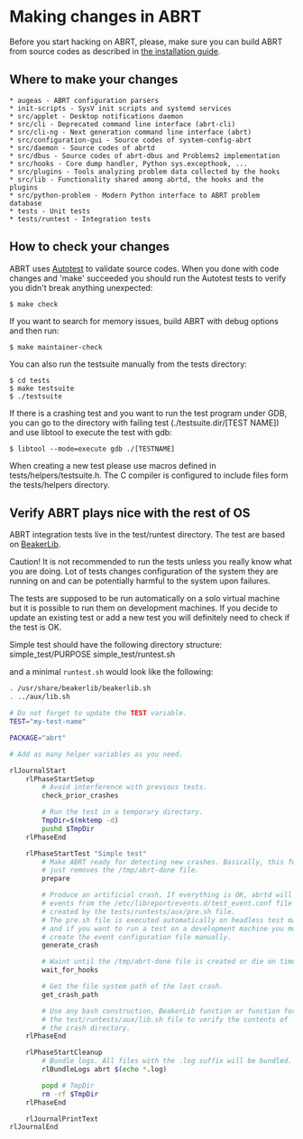 # Making changes in ABRT

Before you start hacking on ABRT, please, make sure you can build ABRT from
source codes as described in [the installation guide](INSTALL.md).

## Where to make your changes

    * augeas - ABRT configuration parsers
    * init-scripts - SysV init scripts and systemd services
    * src/applet - Desktop notifications daemon
    * src/cli - Deprecated command line interface (abrt-cli)
    * src/cli-ng - Next generation command line interface (abrt)
    * src/configuration-gui - Source codes of system-config-abrt
    * src/daemon - Source codes of abrtd
    * src/dbus - Source codes of abrt-dbus and Problems2 implementation
    * src/hooks - Core dump handler, Python sys.excepthook, ...
    * src/plugins - Tools analyzing problem data collected by the hooks
    * src/lib - Functionality shared among abrtd, the hooks and the plugins
    * src/python-problem - Modern Python interface to ABRT problem database
    * tests - Unit tests
    * tests/runtest - Integration tests

## How to check your changes

ABRT uses [Autotest](http://www.gnu.org/savannah-checkouts/gnu/autoconf/manual/autoconf-2.69/html_node/Using-Autotest.html)
to validate source codes. When you done with code changes and 'make' succeeded
you should run the Autotest tests to verify you didn't break anything
unexpected:

    $ make check

If you want to search for memory issues, build ABRT with debug options and then
run:

    $ make maintainer-check

You can also run the testsuite manually from the tests directory:

    $ cd tests
    $ make testsuite
    $ ./testsuite

If there is a crashing test and you want to run the test program under GDB, you
can go to the directory with failing test (./testsuite.dir/[TEST NAME]) and use
libtool to execute the test with gdb:

    $ libtool --mode=execute gdb ./[TESTNAME]

When creating a new test please use macros defined in
tests/helpers/testsuite.h. The C compiler is configured to include files form
the tests/helpers directory.

## Verify ABRT plays nice with the rest of OS

ABRT integration tests live in the test/runtest directory. The test are based
on [BeakerLib](http://fedorahosted.org/beakerlib).

Caution! It is not recommended to run the tests unless you really know what
you are doing. Lot of tests changes configuration of the system they are
running on and can be potentially harmful to the system upon failures.

The tests are supposed to be run automatically on a solo virtual machine but it
is possible to run them on development machines. If you decide to update an
existing test or add a new test you will definitely need to check if the test is
OK.

Simple test should have the following directory structure:
    simple_test/PURPOSE
    simple_test/runtest.sh

and a minimal `runtest.sh` would look like the following:

```bash
. /usr/share/beakerlib/beakerlib.sh
. ../aux/lib.sh

# Do not forget to update the TEST variable.
TEST="my-test-name"

PACKAGE="abrt"

# Add as many helper variables as you need.

rlJournalStart
    rlPhaseStartSetup
        # Avoid interference with previous tests.
        check_prior_crashes

        # Run the test in a temporary directory.
        TmpDir=$(mktemp -d)
        pushd $TmpDir
    rlPhaseEnd

    rlPhaseStartTest "Simple test"
        # Make ABRT ready for detecting new crashes. Basically, this function
        # just removes the /tmp/abrt-done file.
        prepare

        # Produce an artificial crash. If everything is OK, abrtd will execute
        # events from the /etc/libreport/events.d/test_event.conf file which is
        # created by the tests/runtests/aux/pre.sh file.
        # The pre.sh file is executed automatically on headless test machines
        # and if you want to run a test on a development machine you must
        # create the event configuration file manually.
        generate_crash

        # Waint until the /tmp/abrt-done file is created or die on timeout.
        wait_for_hooks

        # Get the file system path of the last crash.
        get_crash_path

        # Use any bash construction, BeakerLib function or function form
        # the test/runtests/aux/lib.sh file to verify the contents of
        # the crash directory.
    rlPhaseEnd

    rlPhaseStartCleanup
        # Bundle logs. All files with the .log suffix will be bundled.
        rlBundleLogs abrt $(echo *.log)

        popd # TmpDir
        rm -rf $TmpDir
    rlPhaseEnd

    rlJournalPrintText
rlJournalEnd
```
